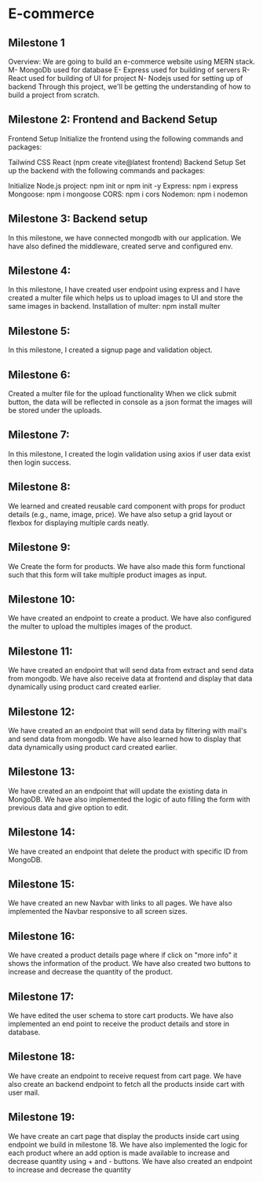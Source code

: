 # E-commerce

## Milestone 1
Overview: We are going to build an e-commerce website using MERN stack.
M- MongoDb used for database
E- Express used for building of servers
R- React used for building of UI for project
N- Nodejs used for setting up of backend
Through this project, we'll be getting the understanding of how to build a project from scratch.

## Milestone 2: Frontend and Backend Setup
Frontend Setup
Initialize the frontend using the following commands and packages:

Tailwind CSS
React (npm create vite@latest frontend)
Backend Setup
Set up the backend with the following commands and packages:

Initialize Node.js project: npm init or npm init -y
Express: npm i express
Mongoose: npm i mongoose
CORS: npm i cors
Nodemon: npm i nodemon



## Milestone 3: Backend setup
In this milestone,  we have connected mongodb with our application. We have also defined the middleware, created serve and configured env.

## Milestone 4: 

In this milestone, I have created user endpoint using express and I have created a multer file which helps us to upload images to UI and store the same images in backend.
Installation of multer: npm install multer

## Milestone 5:
In this milestone, I created a signup page and validation object.

## Milestone 6:
Created a multer file for the upload functionality When we click submit button, the data will be reflected in console as a json format the images will be stored under the uploads.

## Milestone 7:
In this milestone, I created the login validation using axios if user data exist then login success.

## Milestone 8:
We learned and created reusable card component with props for product details (e.g., name, image, price). We have also setup a grid layout or flexbox for displaying multiple cards neatly.

## Milestone 9:
We Create the form for products. We have also made this form functional such that this form will take multiple product images as input.

## Milestone 10:
We have created an endpoint to create a product. We have also configured the multer to upload the multiples images of the product.

## Milestone 11:
We have created an endpoint that will send data from extract and send data from mongodb. We have also receive data at frontend and display that data dynamically using product card created earlier.

## Milestone 12:
We have created an an endpoint that will send data by filtering with mail's and send data from mongodb. We have also learned how to display that data dynamically using product card created earlier.

## Milestone 13:
We have created an an endpoint that will update the existing data in MongoDB. We have also implemented the logic of auto filling the form with previous data and give option to edit.

## Milestone 14:
We have created an endpoint that delete the product with specific ID from MongoDB.

## Milestone 15:
We have created an new Navbar with links to all pages. We have also implemented the Navbar responsive to all screen sizes.

## Milestone 16:
We have created a product details page where if click on "more info" it shows the information of the product. We have also created two buttons to increase and decrease the quantity of the product.

## Milestone 17: 
We have edited the user schema to store cart products. We have also implemented an end point to receive the product details and store in database.

## Milestone 18:
We have create an endpoint to receive request from cart page. We have also create an backend endpoint to fetch all the products inside cart with user mail.

## Milestone 19:
We have create an cart page that display the products inside cart using endpoint we build in milestone 18. We have also implemented the logic for each product where an add option is made available to increase and decrease quantity using + and - buttons. We have also created an endpoint to increase and decrease the quantity
